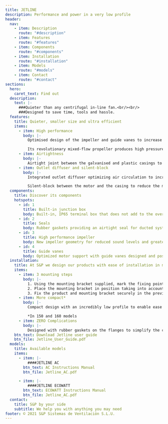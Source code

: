 ```yaml
---
title: JETLINE
description: Performance and power in a very low profile
header:
  nav:
    - item: Description
      route: "#description"
    - item: Features
      route: "#features"
    - item: Components
      route: "#components"
    - item: Installation
      route: "#installation"
    - item: Models
      route: "#models"
    - item: Contact
      route: "#contact"
sections:
  hero:
    caret_text: Find out
  description:
    text: |-
      ###Quieter than any centrifugal in-line fan.<br/><br/>
      ###Designed to save time, tools and hassle.
  features:
    title: Quieter, smaller size and ultra efficient
    items:
      - item: High performance
        body: |-
          Optimised design of the impeller and guide vanes to increase performance and lower the sound level.

          Its revolutionary mixed-flow propeller produces high pressure similar to centrifugal impellers.
      - item: Airtightness
        body: |-
          Airtight joint between the galvanised and plastic casings to avoid air leakage. Rubber gaskets on the flanges to improve airtightness when connecting to ductwork.
      - item: Outlet diffuser and silent-block
        body: |-
          Integrated outlet diffuser optimizing air circulation to increase airflow efficiency and reduce in-duct sound level.

          Silent-block between the motor and the casing to reduce the motor’s vibrations and lower the sound level of the fan.
  components:
    title: Discover its components
    hotspots:
      - id: 1
        title: Built-in junction box
        body: Built-in, IP65 terminal box that does not add to the overall height dimensions. AC version (1 cable gland), ECOWATT version (2 cable glands).
      - id: 2
        title: Seals
        body: Rubber gaskets providing an airtight seal for ducted systems.
      - id: 3
        title: High performance impeller
        body: New impeller geometry for reduced sound levels and greater performance.
      - id: 4
        title: Guide vanes
        body: Optimized motor support with guide vanes designed and positioned to increase performance and lower sound levels.
  installation:
    title: At S&P we design our products with ease of installation in mind.
    items:
      - item: 3 mounting steps
        body: |-
          1. Using the mounting bracket supplied, mark the fixing points where the product will be placed. Insert screws.
          2. Place the mounting bracket in position taking into account the location of the terminal box.
          3. Fix the product and mounting bracket securely in the previous marked place.
      - item: More compact*
        body: |-
          Compact design with an incredibly low profile to enable ease of installation into the smallest of spaces. The terminal box and the mounting bracket do not increase the product profile.

          *In 150 and 160 models
      - item: ZERO Complications
        body: |-
          Designed with rubber gaskets on the flanges to simplify the connection and reduce air leakage.
    btn_text: Download Jetline user guide
    btn_file: Jetline_User_Guide.pdf
  models:
    title: Available models
    items:
      - item: |-
          ####JETLINE AC
        btn_text: AC Instructions Manual
        btn_file: Jetline_AC.pdf

      - item: |-
          ####JETLINE ECOWATT
        btn_text: ECOWATT Instructions Manual
        btn_file: Jetline_AC.pdf
  contact:
    title: S&P by your side
    subtitle: We help you with anything you may need
footer: © 2021 S&P Sistemas de Ventilación S.L.U.
---
```

